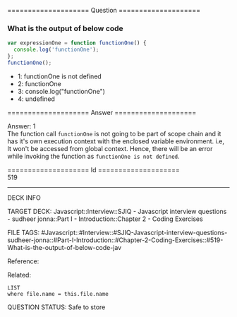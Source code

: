 ==================== Question ====================  

### What is the output of below code

```javascript
var expressionOne = function functionOne() {
  console.log('functionOne');
};
functionOne();
```

- 1: functionOne is not defined
- 2: functionOne
- 3: console.log("functionOne")
- 4: undefined  

==================== Answer ====================  

Answer: 1  
The function call `functionOne` is not going to be part of scope chain and it
has it's own execution context with the enclosed variable environment. i.e, It
won't be accessed from global context. Hence, there will be an error while
invoking the function as `functionOne is not defined`.

==================== Id ====================  
519
<!--ID: 1707879793670-->

---

DECK INFO

TARGET DECK: Javascript::Interview::SJIQ - Javascript interview questions - sudheer jonna::Part I - Introduction::Chapter 2 - Coding Exercises

FILE TAGS: #Javascript::#Interview::#SJIQ-Javascript-interview-questions-sudheer-jonna::#Part-I-Introduction::#Chapter-2-Coding-Exercises::#519-What-is-the-output-of-below-code-jav

Reference:

Related:

```dataview
LIST
where file.name = this.file.name
```
QUESTION STATUS: Safe to store
